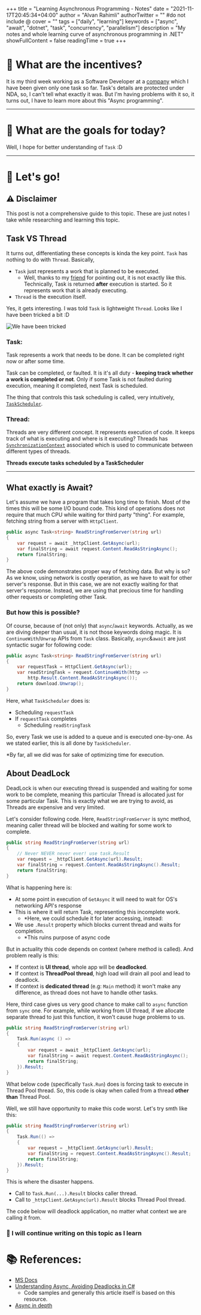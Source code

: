 +++
title = "Learning Asynchronous Programming - Notes"
date = "2021-11-17T20:45:34+04:00"
author = "Alvan Rahimli"
authorTwitter = "" #do not include @
cover = ""
tags = ["daily", "learning"]
keywords = ["async", "await", "dotnet", "task", "concurrency", "parallelism"]
description = "My notes and whole learning curve of asynchronous programming in .NET"
showFullContent = false
readingTime = true
+++

# 🚀 What are the incentives?
It is my third week working as a Software Developer at a [company](https://staffwerke.de) which I have been given only one task so far. Task's details are protected under NDA, so, I can't tell what exactly it was. But I'm having problems with it so, it turns out, I have to learn more about this "Async programming". 

---
# 🎯 What are the goals for today?
Well, I hope for better understanding of `Task` :D

---
# 🏁 Let's go!
## ⚠️ Disclaimer
This post is not a comprehensive guide to this topic. These are just notes I take while researching and learning this topic.

## Task VS Thread
It turns out, differentiating these concepts is kinda the key point. `Task` has nothing to do with `Thread`.
Basically, 

- `Task` just represents a work that is planned to be executed.
  - Well, thanks to my [friend](https://themisir.com) for pointing out, it is not exactly like this. Technically, Task is returned **after** execution is started. So it represents work that is already executing.
- `Thread` is the execution itself.

Yes, it gets interesting. I was told `Task` is lightweight `Thread`. Looks like I have been tricked a bit :D

![We have been tricked](https://cdn.rahim.li/we-have-been-tricked.png)

### Task:
Task represents a work that needs to be done. It can be completed right now or after some time. 

Task can be completed, or faulted. It is it's all duty - **keeping track whether a work is completed or not**.
Only if some Task is not faulted during execution, meaning it completed, next Task is scheduled.

The thing that controls this task scheduling is called, very intuitively, [`TaskScheduler`](#task-scheduler). 

### Thread:
Threads are very different concept. It represents execution of code. It keeps track of what is executing and where is it executing? 
Threads has [`SynchronizationContext`](#synchronization-context) associated which is used to communicate between different types of threads.

**Threads execute tasks scheduled by a TaskScheduler**

---
## What exactly is Await?
Let's assume we have a program that takes long time to finish. Most of the times this will be some I/O bound code. This kind of operations does not require that much CPU while waiting for third party "thing". For example, fetching string from a server with `HttpClient`.

```csharp
public async Task<string> ReadStringFromServer(string url)
{
    var request = await _httpClient.GetAsync(url);
    var finalString = await request.Content.ReadAsStringAsync();
    return finalString;
}
```

The above code demonstrates proper way of fetching data. But why is so?  
As we know, using network is costly operation, as we have to wait for other server's response. But in this case, we are not exactly waiting for that server's response. Instead, we are using that precious time for handling other requests or completing other Task. 

### But how this is possible?
Of course, because of (not only) that `async`/`await` keywords. Actually, as we are diving deeper than usual, it is not those keywords doing magic. It is `ContinueWith`/`Unwrap` APIs from `Task` class. Basically, `async`&`await` are just syntactic sugar for following code:

```csharp
public async Task<string> ReadStringFromServer(string url)
{
    var requestTask = HttpClient.GetAsync(url);
    var readStringTask = request.ContinueWith(http => 
        http.Result.Content.ReadAsStringAsync());
    return download.Unwrap();
}
```

Here, what `TaskScheduler` does is: 
- Scheduling `requestTask`
- If `requestTask` completes
  - Scheduling `readStringTask`

So, every Task we use is added to a queue and is executed one-by-one. As we stated earlier, this is all done by `TaskScheduler`.

*By far, all we did was for sake of optimizing time for execution.

## About DeadLock
DeadLock is when our executing thread is suspended and waiting for some work to be complete, meaning this particular Thread is allocated just for some particular Task. This is exactly what we are trying to avoid, as Threads are expensive and very limited.

Let's consider following code. Here, `ReadStringFromServer` is sync method, meaning caller thread will be blocked and waiting for some work to complete.

```csharp
public string ReadStringFromServer(string url)
{
    // Never NEVER never ever! use task.Result
    var request = _httpClient.GetAsync(url).Result;
    var finalString = request.Content.ReadAsStringAsync().Result;
    return finalString;
}
```

What is happening here is:
- At some point in execution of `GetAsync` it will need to wait for OS's networking API's response
- This is where it will return Task, representing this incomplete work.
  - *Here, we could schedule it for later accessing, instead:
- We use `.Result` property which blocks current thread and waits for completion.
  - *This ruins purpose of async code

But in actuality this code depends on context (where method is called). And problem really is this:
- If context is **UI thread**, whole app will be **deadlocked**.
- If context is **ThreadPool thread**, high load will drain all pool and lead to deadlock.
- If context is **dedicated thread** (e.g: `Main` method) it won't make any difference, as thread does not have to handle other tasks.

Here, third case gives us very good chance to make call to `async` function from `sync` one. For example, while working from UI thread, if we allocate separate thread to just this function, it won't cause huge problems to us.

```csharp
public string ReadStringFromServer(string url)
{
    Task.Run(async () => 
    {
        var request = await _httpClient.GetAsync(url);
        var finalString = await request.Content.ReadAsStringAsync();
        return finalString;
    }).Result;
}
```
What below code (specifically `Task.Run`) does is forcing task to execute in Thread Pool thread. So, this code is okay when called from a thread **other than** Thread Pool.

Well, we still have opportunity to make this code worst. Let's try smth like this:

```csharp
public string ReadStringFromServer(string url)
{
    Task.Run(() => 
    {
        var request = _httpClient.GetAsync(url).Result;
        var finalString = request.Content.ReadAsStringAsync().Result;
        return finalString;
    }).Result;
}
```
This is where the disaster happens. 
- Call to `Task.Run(...).Result` blocks caller thread.
- Call to `_httpClient.GetAsync(url).Result` blocks Thread Pool thread.

The code below will deadlock application, no matter what context we are calling it from.

### 📌 I will continue writing on this topic as I learn

# 📚 References:
- [MS Docs](https://docs.microsoft.com/en-us/dotnet/csharp/async)
- [Understanding Async, Avoiding Deadlocks in C#](https://medium.com/rubrikkgroup/understanding-async-avoiding-deadlocks-e41f8f2c6f5d)
  - Code samples and generally this article itself is based on this resource. 
- [Async in depth](https://docs.microsoft.com/en-us/dotnet/standard/async-in-depth)